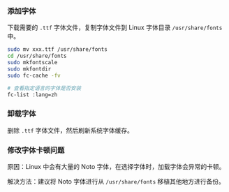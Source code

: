 ### 添加字体

下载需要的 `.ttf` 字体文件，复制字体文件到 Linux 字体目录 `/usr/share/fonts` 中。

```sh
sudo mv xxx.ttf /usr/share/fonts
cd /usr/share/fonts
sudo mkfontscale
sudo mkfontdir
sudo fc-cache -fv

# 查看指定语言的字体是否安装
fc-list :lang=zh
```

### 卸载字体

删除 `.ttf` 字体文件，然后刷新系统字体缓存。

### 修改字体卡顿问题

原因：Linux 中会有大量的 Noto 字体，在选择字体时，加载字体会异常的卡顿。

解决方法：建议将 Noto 字体进行从 `/usr/share/fonts` 移植其他地方进行备份。





